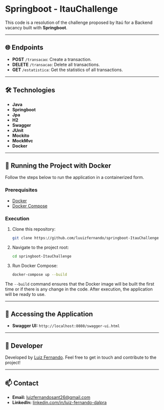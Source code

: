 # Springboot - ItauChallenge

This code is a resolution of the challenge proposed by Itaú for a Backend vacancy built with **Springboot**.

---

## 🌐 Endpoints
- **POST** `/transacao`: Create a transaction.
- **DELETE** `/transacao`: Delete all transactions.
- **GET** `/estatistica`: Get the statistics of all transactions.

---

## 🛠️ Technologies
- **Java**
- **Springboot**
- **Jpa**
- **H2**
- **Swagger**
- **JUnit**
- **Mockito**
- **MockMvc**
- **Docker**

---

## 🚀 Running the Project with Docker

Follow the steps below to run the application in a containerized form.

### Prerequisites
- [Docker](https://www.docker.com/get-started)
- [Docker Compose](https://docs.docker.com/compose/install/)

### Execution

1. Clone this repository:
   ```bash
   git clone https://github.com/luuizfernando/springboot-ItauChallenge.git
   ```
2. Navigate to the project root:
   ```bash
   cd springboot-ItauChallenge
   ```
3. Run Docker Compose:
   ```bash
   docker-compose up --build
   ```
The `--build` command ensures that the Docker image will be built the first time or if there is any change in the code. After execution, the application will be ready to use.

---

## 📖 Accessing the Application

- **Swagger UI:** `http://localhost:8080/swagger-ui.html`

---

## 👤 Developer

Developed by [Luiz Fernando](https://www.linkedin.com/in/luizfernando-dalpra/). Feel free to get in touch and contribute to the project!

---

## 📫 Contact

- **Email:** [luizfernandosant26@gmail.com](mailto:luizfernandosant26@gmail.com)
- **LinkedIn:** [linkedin.com/in/luiz-fernando-dalpra](https://linkedin.com/in/luiz-fernando-dalpra)